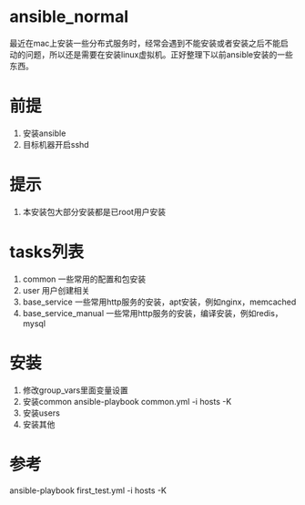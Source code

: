 # ansible_normal
最近在mac上安装一些分布式服务时，经常会遇到不能安装或者安装之后不能启动的问题，所以还是需要在安装linux虚拟机。正好整理下以前ansible安装的一些东西。

# 前提
1. 安装ansible
2. 目标机器开启sshd

# 提示
1. 本安装包大部分安装都是已root用户安装

# tasks列表
1. common 一些常用的配置和包安装
2. user 用户创建相关
3. base_service 一些常用http服务的安装，apt安装，例如nginx，memcached
2. base_service_manual 一些常用http服务的安装，编译安装，例如redis，mysql

# 安装
1. 修改group_vars里面变量设置
2. 安装common ansible-playbook common.yml -i hosts -K
3. 安装users
4. 安装其他

# 参考
ansible-playbook first_test.yml -i hosts -K